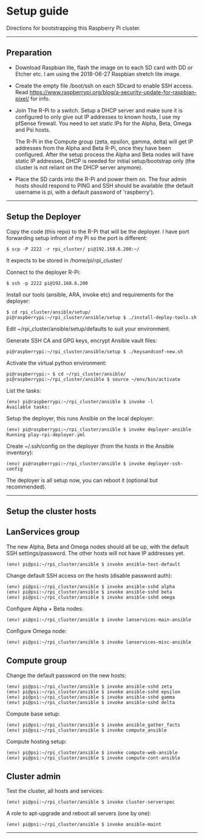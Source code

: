 Setup guide
===========

Directions for bootstrapping this Raspberry Pi cluster.


---


Preparation
-----------

* Download Raspbian lite, flash the image on to each SD card with DD or Etcher etc. I am using the 2018-06-27 Raspbian stretch lite image.

* Create the empty file /boot/ssh on each SDcard to enable SSH access. Read https://www.raspberrypi.org/blog/a-security-update-for-raspbian-pixel/ for info.

* Join The R-Pi to a switch. Setup a DHCP server and make sure it is configured to only give out IP addresses to known hosts, I use my pfSense firewall. You need to set static IPs for the Alpha, Beta, Omega and Psi hosts.

  The R-Pi in the Compute group (zeta, epsilon, gamma, delta) will get IP addresses from the Alpha and Beta R-Pi, once they have been configured. After the setup process the Alpha and Beta nodes will have static IP addresses, DHCP is needed for initial setup/bootstrap only (the cluster is not reliant on the DHCP server anymore).

* Place the SD cards into the R-Pi and power them on. The four admin hosts should respond to PING and SSH should be available (the default username is pi, with a default password of 'raspberry').


---


Setup the Deployer
------------------


Copy the code (this repo) to the R-Pi that will be the deployer. I have port forwarding setup infront of my Pi so the port is different:

```
$ scp -P 2222 -r rpi_cluster/ pi@192.168.6.200:~/
```

It expects to be stored in /home/pi/rpi_cluster/


Connect to the deployer R-Pi:

```
$ ssh -p 2222 pi@192.168.6.200
```


Install our tools (ansible, ARA, invoke etc) and requirements for the deployer:

```
$ cd rpi_cluster/ansible/setup/
pi@raspberrypi:~/rpi_cluster/ansible/setup $ ./install-deploy-tools.sh
```


Edit ~/rpi_cluster/ansible/setup/defaults to suit your environment.


Generate SSH CA and GPG keys, encrypt Ansible vault files:

```
pi@raspberrypi:~/rpi_cluster/ansible/setup $ ./keysandconf-new.sh
```


Activate the virtual python environment:

```
pi@raspberrypi:~ $ cd ~/rpi_cluster/ansible/
pi@raspberrypi:~/rpi_cluster/ansible $ source ~/env/bin/activate
```


List the tasks:

```
(env) pi@raspberrypi:~/rpi_cluster/ansible $ invoke -l
Available tasks:
```


Setup the deployer, this runs Ansible on the local deployer:

```
(env) pi@raspberrypi:~/rpi_cluster/ansible $ invoke deployer-ansible
Running play-rpi-deployer.yml
```


Create ~/.ssh/config on the deployer (from the hosts in the Ansible inventory):

```
(env) pi@raspberrypi:~/rpi_cluster/ansible $ invoke deployer-ssh-config
```


The deployer is all setup now, you can reboot it (optional but recommended).


---


Setup the cluster hosts
-----------------------


## LanServices group

The new Alpha, Beta and Omega nodes should all be up, with the default SSH settings/password. The other hosts will not have IP addresses yet.

```
(env) pi@psi:~/rpi_cluster/ansible $ invoke ansible-test-default
```

Change default SSH access on the hosts (disable password auth):

```
(env) pi@psi:~/rpi_cluster/ansible $ invoke ansible-sshd alpha
(env) pi@psi:~/rpi_cluster/ansible $ invoke ansible-sshd beta
(env) pi@psi:~/rpi_cluster/ansible $ invoke ansible-sshd omega
```

Configure Alpha + Beta nodes:

```
(env) pi@psi:~/rpi_cluster/ansible $ invoke lanservices-main-ansible
```

Configure Omega node:

```
(env) pi@psi:~/rpi_cluster/ansible $ invoke lanservices-misc-ansible
```


## Compute group

Change the default password on the new hosts:

```
(env) pi@psi:~/rpi_cluster/ansible $ invoke ansible-sshd zeta
(env) pi@psi:~/rpi_cluster/ansible $ invoke ansible-sshd epsilon
(env) pi@psi:~/rpi_cluster/ansible $ invoke ansible-sshd gamma
(env) pi@psi:~/rpi_cluster/ansible $ invoke ansible-sshd delta
```

Compute base setup:

```
(env) pi@psi:~/rpi_cluster/ansible $ invoke ansible_gather_facts
(env) pi@psi:~/rpi_cluster/ansible $ invoke compute_ansible
```

Compute hosting setup:

```
(env) pi@psi:~/rpi_cluster/ansible $ invoke compute-web-ansible
(env) pi@psi:~/rpi_cluster/ansible $ invoke compute-cont-ansible
```


## Cluster admin

Test the cluster, all hosts and services:

```
(env) pi@psi:~/rpi_cluster/ansible $ invoke cluster-serverspec
```

A role to apt-upgrade and reboot all servers (one by one):

```
(env) pi@psi:~/rpi_cluster/ansible $ invoke ansible-maint
```


---
